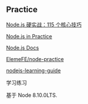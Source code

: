 ## Practice

[Node.js 硬实战：115 个核心技巧](https://book.douban.com/subject/26937390/)

[Node.js in Practice](https://book.douban.com/subject/24830010/)

[Node.js Docs](https://nodejs.org/docs/latest-v8.x/api/index.html)

[ElemeFE/node-practice](https://github.com/ElemeFE/node-practice)

[nodejs-learning-guide](https://github.com/chyingp/nodejs-learning-guide)

学习练习

基于 Node 8.10.0LTS.
